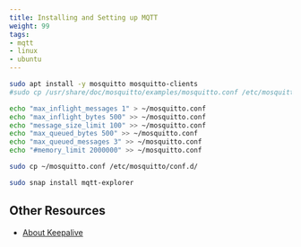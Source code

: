 ```yaml
---
title: Installing and Setting up MQTT
weight: 99
tags:
- mqtt
- linux
- ubuntu
---
```


```bash
sudo apt install -y mosquitto mosquitto-clients
#sudo cp /usr/share/doc/mosquitto/examples/mosquitto.conf /etc/mosquitto/conf.d/

echo "max_inflight_messages 1" > ~/mosquitto.conf
echo "max_inflight_bytes 500" >> ~/mosquitto.conf
echo "message_size_limit 100" >> ~/mosquitto.conf
echo "max_queued_bytes 500" >> ~/mosquitto.conf
echo "max_queued_messages 3" >> ~/mosquitto.conf
echo "#memory_limit 2000000" >> ~/mosquitto.conf

sudo cp ~/mosquitto.conf /etc/mosquitto/conf.d/

sudo snap install mqtt-explorer
```

## Other Resources

* [About Keepalive](https://www.hivemq.com/blog/mqtt-essentials-part-10-alive-client-take-over/)